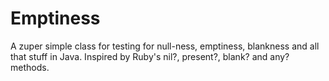 Emptiness
=========

A zuper simple class for testing for null-ness, emptiness, blankness and all that stuff in Java. Inspired by Ruby's nil?, present?, blank? and any? methods.